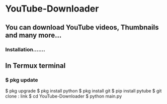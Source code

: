 # YouTube-Downloader
<h2>You can download YouTube videos, Thumbnails and many more...</h2>
<h3>Installation.......</h3>
<h2>In Termux terminal</h2>
<h3>$ pkg update</h3>
$ pkg upgrade
$ pkg install python
$ pkg install git
$ pip install pytube
$ git clone : link
$ cd YouTube-Downloader
$ python main.py
